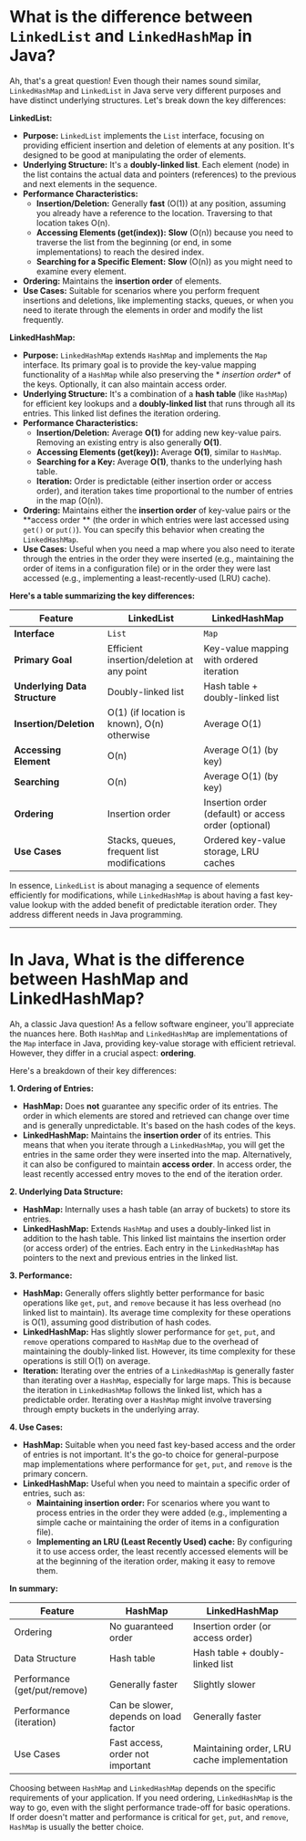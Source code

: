 # What is the difference between `LinkedList` and `LinkedHashMap` in Java?

Ah, that's a great question! Even though their names sound similar, `LinkedHashMap` and `LinkedList`
in Java serve very different purposes and have distinct underlying structures. Let's break down the
key differences:

**LinkedList:**

* **Purpose:** `LinkedList` implements the `List` interface, focusing on providing efficient
  insertion and deletion of elements at any position. It's designed to be good at manipulating the
  order of elements.
* **Underlying Structure:** It's a **doubly-linked list**. Each element (node) in the list contains
  the actual data and pointers (references) to the previous and next elements in the sequence.
* **Performance Characteristics:**
    * **Insertion/Deletion:** Generally **fast** (O(1)) at any position, assuming you already have a
      reference to the location. Traversing to that location takes O(n).
    * **Accessing Elements (get(index)):** **Slow** (O(n)) because you need to traverse the list
      from the beginning (or end, in some implementations) to reach the desired index.
    * **Searching for a Specific Element:** **Slow** (O(n)) as you might need to examine every
      element.
* **Ordering:** Maintains the **insertion order** of elements.
* **Use Cases:** Suitable for scenarios where you perform frequent insertions and deletions, like
  implementing stacks, queues, or when you need to iterate through the elements in order and modify
  the list frequently.

**LinkedHashMap:**

* **Purpose:** `LinkedHashMap` extends `HashMap` and implements the `Map` interface. Its primary
  goal is to provide the key-value mapping functionality of a `HashMap` while also preserving the *
  *insertion order** of the keys. Optionally, it can also maintain access order.
* **Underlying Structure:** It's a combination of a **hash table** (like `HashMap`) for efficient
  key lookups and a **doubly-linked list** that runs through all its entries. This linked list
  defines the iteration ordering.
* **Performance Characteristics:**
    * **Insertion/Deletion:** Average **O(1)** for adding new key-value pairs. Removing an existing
      entry is also generally **O(1)**.
    * **Accessing Elements (get(key)):** Average **O(1)**, similar to `HashMap`.
    * **Searching for a Key:** Average **O(1)**, thanks to the underlying hash table.
    * **Iteration:** Order is predictable (either insertion order or access order), and iteration
      takes time proportional to the number of entries in the map (O(n)).
* **Ordering:** Maintains either the **insertion order** of key-value pairs or the **access order
  ** (the order in which entries were last accessed using `get()` or `put()`). You can specify this
  behavior when creating the `LinkedHashMap`.
* **Use Cases:** Useful when you need a map where you also need to iterate through the entries in
  the order they were inserted (e.g., maintaining the order of items in a configuration file) or in
  the order they were last accessed (e.g., implementing a least-recently-used (LRU) cache).

**Here's a table summarizing the key differences:**

| Feature                       | LinkedList                                  | LinkedHashMap                                        |
|-------------------------------|---------------------------------------------|------------------------------------------------------|
| **Interface**                 | `List`                                      | `Map`                                                |
| **Primary Goal**              | Efficient insertion/deletion at any point   | Key-value mapping with ordered iteration             |
| **Underlying Data Structure** | Doubly-linked list                          | Hash table + doubly-linked list                      |
| **Insertion/Deletion**        | O(1) (if location is known), O(n) otherwise | Average O(1)                                         |
| **Accessing Element**         | O(n)                                        | Average O(1) (by key)                                |
| **Searching**                 | O(n)                                        | Average O(1) (by key)                                |
| **Ordering**                  | Insertion order                             | Insertion order (default) or access order (optional) |
| **Use Cases**                 | Stacks, queues, frequent list modifications | Ordered key-value storage, LRU caches                |

In essence, `LinkedList` is about managing a sequence of elements efficiently for modifications,
while `LinkedHashMap` is about having a fast key-value lookup with the added benefit of predictable
iteration order. They address different needs in Java programming.

---

# In Java, What is the difference between HashMap and LinkedHashMap?

Ah, a classic Java question! As a fellow software engineer, you'll appreciate the nuances here. Both
`HashMap` and `LinkedHashMap` are implementations of the `Map` interface in Java, providing
key-value storage with efficient retrieval. However, they differ in a crucial aspect: **ordering**.

Here's a breakdown of their key differences:

**1. Ordering of Entries:**

* **HashMap:** Does **not** guarantee any specific order of its entries. The order in which elements
  are stored and retrieved can change over time and is generally unpredictable. It's based on the
  hash codes of the keys.
* **LinkedHashMap:** Maintains the **insertion order** of its entries. This means that when you
  iterate through a `LinkedHashMap`, you will get the entries in the same order they were inserted
  into the map. Alternatively, it can also be configured to maintain **access order**. In access
  order, the least recently accessed entry moves to the end of the iteration order.

**2. Underlying Data Structure:**

* **HashMap:** Internally uses a hash table (an array of buckets) to store its entries.
* **LinkedHashMap:** Extends `HashMap` and uses a doubly-linked list in addition to the hash table.
  This linked list maintains the insertion order (or access order) of the entries. Each entry in the
  `LinkedHashMap` has pointers to the next and previous entries in the linked list.

**3. Performance:**

* **HashMap:** Generally offers slightly better performance for basic operations like `get`, `put`,
  and `remove` because it has less overhead (no linked list to maintain). Its average time
  complexity for these operations is O(1), assuming good distribution of hash codes.
* **LinkedHashMap:** Has slightly slower performance for `get`, `put`, and `remove` operations
  compared to `HashMap` due to the overhead of maintaining the doubly-linked list. However, its time
  complexity for these operations is still O(1) on average.
* **Iteration:** Iterating over the entries of a `LinkedHashMap` is generally faster than iterating
  over a `HashMap`, especially for large maps. This is because the iteration in `LinkedHashMap`
  follows the linked list, which has a predictable order. Iterating over a `HashMap` might involve
  traversing through empty buckets in the underlying array.

**4. Use Cases:**

* **HashMap:** Suitable when you need fast key-based access and the order of entries is not
  important. It's the go-to choice for general-purpose map implementations where performance for
  `get`, `put`, and `remove` is the primary concern.
* **LinkedHashMap:** Useful when you need to maintain a specific order of entries, such as:
    * **Maintaining insertion order:** For scenarios where you want to process entries in the order
      they were added (e.g., implementing a simple cache or maintaining the order of items in a
      configuration file).
    * **Implementing an LRU (Least Recently Used) cache:** By configuring it to use access order,
      the least recently accessed elements will be at the beginning of the iteration order, making
      it easy to remove them.

**In summary:**

| Feature                      | HashMap                               | LinkedHashMap                               |
|------------------------------|---------------------------------------|---------------------------------------------|
| Ordering                     | No guaranteed order                   | Insertion order (or access order)           |
| Data Structure               | Hash table                            | Hash table + doubly-linked list             |
| Performance (get/put/remove) | Generally faster                      | Slightly slower                             |
| Performance (iteration)      | Can be slower, depends on load factor | Generally faster                            |
| Use Cases                    | Fast access, order not important      | Maintaining order, LRU cache implementation |

Choosing between `HashMap` and `LinkedHashMap` depends on the specific requirements of your
application. If you need ordering, `LinkedHashMap` is the way to go, even with the slight
performance trade-off for basic operations. If order doesn't matter and performance is critical for
`get`, `put`, and `remove`, `HashMap` is usually the better choice.